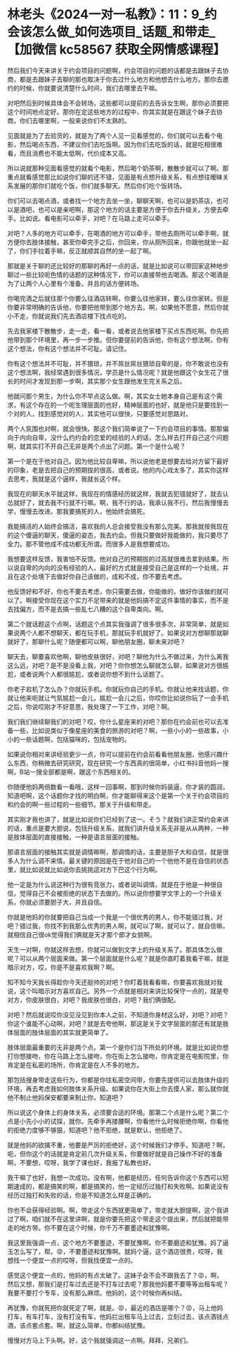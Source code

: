 # 林老头《2024一对一私教》：11：9_约会该怎么做_如何选项目_话题_和带走_【加微信 kc58567 获取全网情感课程】

然后我们今天来讲关于约会项目的问题啊，约会项目的问题的话都是去跟妹子去协商，都是去跟妹子去聊的那也取决于你去过什么地方和他想去什么地方。那你去邀约的时候，你就要说清楚什么时间，我们去哪里去干嘛。

对吧然后到时候具体会不会转场，这些都可以提前的去告诉女生啊，那你必须要把这个时间地点定好。那你在定这些地方的过程中，你其实就是在跟这个妹子去协商，你们去哪里啊，一般来说你们不太熟的。

见面就是为了去验货的，就是为了两个人见一见看感觉的，你们就可以去看个电影，然后喝点东西，不建议你们去吃饭啊。因为你们去吃饭的话，就是吃相很难看，而且消费也不能太低啊，代价成本又高。

所以说就那种见面看感觉的就看个电影，然后喝个奶茶啊，散散步就可以了啊。那重点就看感觉那比如说你们聊的还不错，见面是有点想升级关系，有点想往暧昧关系发展的那你们就吃个饭，你们就多聊天。然后你们吃个饭转场。

你们可以去喝点酒，或者找一个地方去坐一坐，聊聊天啊，也可以是奶茶店，也可以是酒吧，也可以是亲吧啊，那这个地方的话主要是方便于你去升级关。方便去牵手。比如说。看电影可以牵手，对吧？在马路上走可以牵手。

对吧？人多的地方可以牵手，在喝酒的地方可以牵手，带他去厕所可以牵手啊，就方便你去肢体接触，甚至你牵完手之后，你回来，你从厕所回来，你跟他就坐一起了，你们手拉着手嘛，反正就顺其自然的坐一起了啊。

那就是关于聊的还比较好的那聊的再好一点的话，就是比如说可以带回家这种地步聊过一些比较呃色情的话题的这种情况下，你可以直接带他去喝酒。那这个喝酒是为了让两个人心里有个准备。并且的话方便转场。

你喝完酒之后就往那个你要么往酒店转啊，你要么往他家转，要么往你家转。但是你要非常明确的告诉他，你要把他带到那个地方去。啊，如果他不愿意，然后你就小不走，你就说我们先去酒店楼下找点吃的。

先去我家楼下散散步，走一走，看一看，或者说去他家楼下买点东西吃啊。你先把他带到那个环境里，再一步一步推。但你要提前的告诉他，你有这个想法啊，你有这个想法，你有这个想法并不可耻。请记住。

你有这个想法并不可耻，并不猥琐，并不屌丝屌丝猥琐自卑的是，你不敢说也没有这个想法啊，我经常遇到很多情况，学员是什么情况呢？就是他跟这个女生花了很长的时间才发现到那一步啊，其实那个女生跟他发生完关系之后。

他就问那个男生，为什么你不早点这么做。啊，其实女士她本身自己是有这个需求，有这个存在的一个呃生理层面的也好，精神层面的也好，就是他只是要找到一个对的人，找到感觉对的人，其实他可以很快，只要感觉对思路对。

两个人氛围也对啊，就会很快。那这个我们简单说了一下约会项目的事情。那那偏向于内向自卑，没什么约约会的恋爱的经验的人的话，怎么样去打开自己这个问题啊，就其实打不开自己无非是两个点出了问题。第一个是什么呢？

第一个是在于他对自己。因为他比较自卑嘛，所以说他老是想要去给对方留下最好的印象，老是去把自己的预期拔的很高，或者说。他的内心戏太多了，其实你这样去思考，我就是这个逼样，我就长这个样。

我现在的聊天水平就这样，我现在的情感经历就这样，我就去犯错就好了，就去认怂就好了，就去我不行就不行嘛。啊，我不行的话，我承认我不行。然后我慢慢去学，慢慢去改进。那我要搞死的人，他始终会搞死。

我能搞活的人始终会搞活，喜欢我的人总会接受我没有那么完美。那我就按我现在的这个傻逼的聊天，傻逼的姿态，我去约会。但我只要做好我能做的，我只要尽了全力。那不管他成不成功都无所谓。而很多人是我想要成功。

我想要这样反馈，我害怕不反馈。他对自己的预期拔的过高就很难去拿到结果。所以说自卑的内向的没有经验的人，最好的方式就是接受自己是这样的一个处境，并且在这个处境下去做好你自己该做的，成和不成，你不要去考虑。

他反馈好和不好，你也不要去考虑，你只需要去做，你能做的，做好你该做的就可以了。啊接受你现在这个实力不足带来的就是他妈搞不定这件事情的事实，而不是去找偏方，而不是去搞一些乱七八糟的这个自卑类向。啊。

第二个就话题这个点啊，话题这个点其实我强调了很多很多次，非常简单，就是如果说两个人都不想聊天，都在玩手机，那就玩手机就好了。如果说对方想聊那就聊就好了，那聊什么呢？随便都可以啊，聊他朋友圈，聊未来对吧？

聊天去，聊要喜欢他啊，聊他皮肤很好，对吧？聊他为什么不做过来，为什么离我这么远，对吧？是不是没看上我，对吧？你你想怎么聊就怎么聊，如果说对方很尴尬，或者说两个人都很尴尬，或者说你想不到什么话题了。

你老子宕机了怎么办？你就玩手机。你就玩你自己的手机。你就让他来找话题，你就让他来呃就让气氛尴尬一会儿，尴尬一会儿之后，你哎你比如说你玩了一会手机之后，你说哎刚才不好意思，我处理了一下工作，对吧？啊。

我们我们继续聊我们的对吧？哎，你什么星座来的对吧？那你在约会前也可以去准备一些，比如说类似于像星座的美食的旅游的对吧？啊，一些小小的一些故事，小小的一些话题啊，包括猫咪的，包括宠物的。

如果说你相对来讲经验更少一点，你可以提前在约会前看看他朋友圈，他感兴趣什么东西，你稍微去研究研究，现在研究一个东西真的很简单，小红书抖音他妈一搜啊，B站一搜全部都是啊，跟这个东西相关的。

你随便他妈两倍数看一看哦，这样一回事啊，那到时候你妈装逼，你才装的圆润，知道吧啊，这个话题你才找的明白啊，你才能聊得来这个是第一个关于约会项目的和约会的啊一些过程的一些细节。那关于升级和带走。

其实刚才我也讲了，就是比如说你们已经到了这一。そう？就我们讲正常约会来讲的话，重点是要大胆说，包括升级关系，就我们讲升级关系无非是从从两种，一种是肢体层面的直接接触，一种是语言层面的接触。

那语言层面的接触其实就是调情嘛啊，那调情的话，主要是胆子大和自信，就是很多人为什么调不来情。最关键的原因是在于他对自己的一个他他不是在自信的状态里，就比如说就比如说你去挑挑逗对方下巴这个行为啊。

他一定是为什么说这种行为很有竞张力，或者说叫调情，就是在于他是一种很自信，觉得自己不会被拒绝的状态下去做的。所以说你想要学文字上的一个升级关系，你就必须要胆子大，并且自信。

你就是他妈的你就要把自己当成一个我是一个很优秀的男人，你不能错过我，对吧？错过我，你找不到我那么优秀的男人啊，就可以了啊，就可以了，就自信嘛，就相信自己很ok觉得我们俩就是天才那个郎才女貌啊。

天生一对啊，你就这样去想，你就可以做到文字上的升级关系了。那具体怎么做呢？可以从两个层面来做。第一个层面就是什么呢？就是你直盯着我看干嘛，就是暗示对方，哎，你是不是喜欢我啊？啊。

知不知今天我长得趁你今天还挺帅的对吧？你盯着我看看嘛，你要喜欢我就对我说，这个叫暗示对方喜欢自己。另外一个点就是相对来讲比较保守一点的，就是夸对方，你皮肤很白，对吧？我皮肤也很白，对吧？我们俩很配。

对吧？然后就说哎你没见没见到你本人之前，不知道你身材这么好，对吧？对吧？你这个谁能不心动啊，对吧？就是去夸他啊，那这是关于文字层面的那还有就是肢体层面的肢体层面的其实就更简单了。

肢体层面最重要的无非是两个点。第一个是你们当下所处的环境。就是比如说你想打你想接吻，你在马路上怎么接吻，你在街上怎么接吻，你肯定是在电影院里，你肯定是在私密的场所，你肯定是在人不多的地方。

那包括搜身带走这些行为，你都是你往私密空间带，你要先提供可以去肢体升级的环境，再去考虑我如何肢体关系升级。如果说你在大街上你去摸人家，那么就你就他不制止他妈保安都要来制止你，知道吧？

所以说这个身体上的身体关系，必须要合适的环境。那第二个点是什么呢？第二个点是小先小小的试探，就你。先牵手再搂腰啊，你看他什么时候拒绝你啊，你看他的拒绝力度够不够狠，知道吧？他不拒绝，就是默认，他拒绝了。

就是他妈的欲擒不重，他要是严厉的拒绝好，这个时候我们才停手。知道吧？啊，呃，但你这个的话就是肯定前几次升级关系，你要做好就是自己操作不好的准备啊，不要想，哎呀，我学了课也好，我报了私教也好。

我干嘛了也好，我想一次成功。没有啊，他都是经历，任何告诉你这个东西可以短期速成的，都是搞笑的啊，都是搞笑的，他一定经历过独打和失败啊。如果说没有经历过独打和失败的话，你是不知道怎么样是正确的。

你也不会获得经验啊。啊，带走这个东西就更简单了，带走就大胆提啊，这个我讲过了啊，咱们就不在这里讲啊，就是你要先把这个带走这个提出来，然后就把能带走的地方带。你不要在这个时候，你千万不要墨迹和犹豫啊。

我这里我强调一点，这个地方不要墨迹，不要犹豫啊。你不要磨迹和犹豫。妈了逼玉怎么写了，帮。😡，不要墨迹和犹豫啊。就妈个逼，这个酒店很贵，哎呀，我想找一个便宜一点的哎呀，但我找便宜一点的。

感觉这个便宜一点的，他妈的有点太破了。这妹子会不会不跟我去了？😡，啊，然后又想，那我们是打车过去还是不打车过去呢？那我他妈要不要等等出租车呢？我要不要打个专车，没有那么麻烦。他妈的，这个时候你再纠结。

再犹豫，你就死把你就死定了啊，就是。😡，最近的酒店是哪个？😡，马上他妈打车，有车打车，没有打没有车，他妈拦出租车马上过去，立刻过去，该点酒钱点酒，该点套点套。啊，就这么简单，你都纠结犹豫。

慢慢对方马上下头啊。好，这个我就强调这一点啊。拜拜，兄弟们。